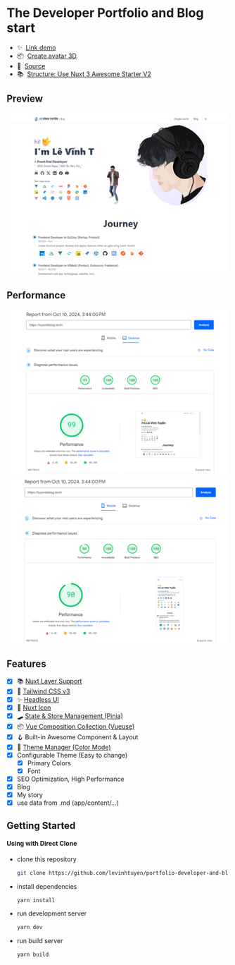 # The Developer Portfolio and Blog start

- ✨&nbsp; [Link demo](https://tuyenleblog.tech/)
- 📦&nbsp; [Create avatar 3D](https://avaturn.me/)
- 👀&nbsp; [Source](https://github.com/levinhtuyen/portfolio-developer-and-blog)
- 📚&nbsp; [Structure: Use Nuxt 3 Awesome Starter V2](https://githubblitz.com/viandwi24/nuxt3-awesome-starter)

## Preview

<img src="public/logo.png" alt="Preview" title="Desktop Preview">

## Performance

<img src="public/imageseo.png" alt="Preview" title="Desktop Preview">
<img src="public/mobileimageseo.png" alt="Preview" title="Mobile Preview">

## Features

- [x] 📚 [Nuxt Layer Support](https://nuxt.com/docs/getting-started/layers#layers)
- [x] 💨 [Tailwind CSS v3](https://tailwindcss.com/)
- [x] ✨ [Headless UI](https://headlessui.dev/)
- [x] 🔔 [Nuxt Icon](https://icones.js.org/)
- [x] 🛹 [State & Store Management (Pinia)](https://pinia.vuejs.org/)
- [x] 📦 [Vue Composition Collection (Vueuse)](https://vueuse.org/)
- [x] 🪝 Built-in Awesome Component & Layout
- [x] 🌙 [Theme Manager (Color Mode)](https://color-mode.nuxtjs.org/)
- [x] Configurable Theme (Easy to change)
  - [x] Primary Colors
  - [x] Font
- [x] SEO Optimization, High Performance
- [x] Blog
- [x] My story
- [x] use data from .md (app/content/...)

## Getting Started

#### Using with Direct Clone

- clone this repository
  ```bash
  git clone https://github.com/levinhtuyen/portfolio-developer-and-blog
  ```
- install dependencies
  ```bash
  yarn install
  ```
- run development server
  ```bash
  yarn dev
  ```
- run build server
  ```bash
  yarn build
  ```
